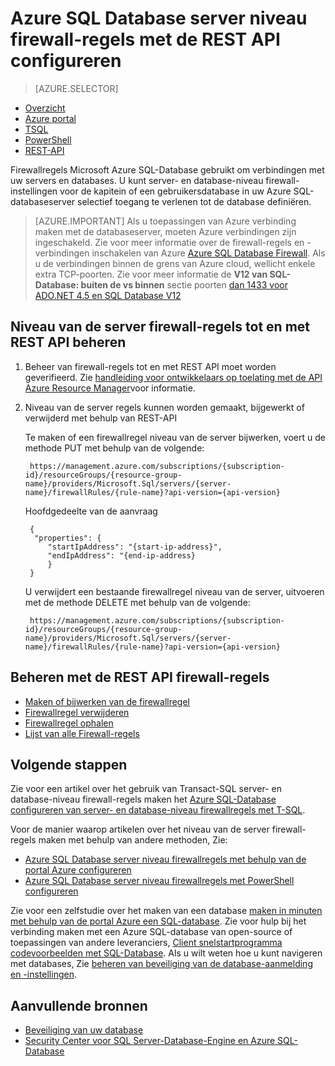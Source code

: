<properties
    pageTitle="Azure SQL-Database server niveau firewall-regels met de REST API | Microsoft Azure"
    description="Informatie over het configureren van de firewall voor IP-adressen die toegang hebben tot Azure SQL-databases."
    services="sql-database"
    documentationCenter=""
    authors="stevestein"
    manager="jhubbard"
    editor=""/>


<tags
    ms.service="sql-database"
    ms.workload="data-management"
    ms.tgt_pltfrm="na"
    ms.devlang="dotnet"
    ms.topic="article" 
    ms.date="08/09/2016"
    ms.author="sstein"/>


#  <a name="configure-azure-sql-database-server-level-firewall-rules-using-the-rest-api"></a>Azure SQL Database server niveau firewall-regels met de REST API configureren


> [AZURE.SELECTOR]
- [Overzicht](sql-database-firewall-configure.md)
- [Azure portal](sql-database-configure-firewall-settings.md)
- [TSQL](sql-database-configure-firewall-settings-tsql.md)
- [PowerShell](sql-database-configure-firewall-settings-powershell.md)
- [REST-API](sql-database-configure-firewall-settings-rest.md)


Firewallregels Microsoft Azure SQL-Database gebruikt om verbindingen met uw servers en databases. U kunt server- en database-niveau firewall-instellingen voor de kapitein of een gebruikersdatabase in uw Azure SQL-databaseserver selectief toegang te verlenen tot de database definiëren.

> [AZURE.IMPORTANT] Als u toepassingen van Azure verbinding maken met de databaseserver, moeten Azure verbindingen zijn ingeschakeld. Zie voor meer informatie over de firewall-regels en -verbindingen inschakelen van Azure [Azure SQL Database Firewall](sql-database-firewall-configure.md). Als u de verbindingen binnen de grens van Azure cloud, wellicht enkele extra TCP-poorten. Zie voor meer informatie de **V12 van SQL-Database: buiten de vs binnen** sectie poorten [dan 1433 voor ADO.NET 4.5 en SQL Database V12](sql-database-develop-direct-route-ports-adonet-v12.md)


## <a name="manage-server-level-firewall-rules-through-rest-api"></a>Niveau van de server firewall-regels tot en met REST API beheren
1. Beheer van firewall-regels tot en met REST API moet worden geverifieerd. Zie [handleiding voor ontwikkelaars op toelating met de API Azure Resource Manager](../resource-manager-api-authentication.md)voor informatie.
2. Niveau van de server regels kunnen worden gemaakt, bijgewerkt of verwijderd met behulp van REST-API

    Te maken of een firewallregel niveau van de server bijwerken, voert u de methode PUT met behulp van de volgende:
 
        https://management.azure.com/subscriptions/{subscription-id}/resourceGroups/{resource-group-name}/providers/Microsoft.Sql/servers/{server-name}/firewallRules/{rule-name}?api-version={api-version}
    
    Hoofdgedeelte van de aanvraag

        {
         "properties": { 
            "startIpAddress": "{start-ip-address}", 
            "endIpAddress": "{end-ip-address}
            }
        } 
 

    U verwijdert een bestaande firewallregel niveau van de server, uitvoeren met de methode DELETE met behulp van de volgende:
     
        https://management.azure.com/subscriptions/{subscription-id}/resourceGroups/{resource-group-name}/providers/Microsoft.Sql/servers/{server-name}/firewallRules/{rule-name}?api-version={api-version}


## <a name="manage-firewall-rules-using-the-rest-api"></a>Beheren met de REST API firewall-regels

* [Maken of bijwerken van de firewallregel](https://msdn.microsoft.com/library/azure/mt445501.aspx)
* [Firewallregel verwijderen](https://msdn.microsoft.com/library/azure/mt445502.aspx)
* [Firewallregel ophalen](https://msdn.microsoft.com/library/azure/mt445503.aspx)
* [Lijst van alle Firewall-regels](https://msdn.microsoft.com/library/azure/mt604478.aspx)
 
## <a name="next-steps"></a>Volgende stappen

Zie voor een artikel over het gebruik van Transact-SQL server- en database-niveau firewall-regels maken het [Azure SQL-Database configureren van server- en database-niveau firewallregels met T-SQL](sql-database-configure-firewall-settings-tsql.md). 

Voor de manier waarop artikelen over het niveau van de server firewall-regels maken met behulp van andere methoden, Zie: 

- [Azure SQL Database server niveau firewallregels met behulp van de portal Azure configureren](sql-database-configure-firewall-settings.md)
- [Azure SQL Database server niveau firewallregels met PowerShell configureren](sql-database-configure-firewall-settings-powershell.md)

Zie voor een zelfstudie over het maken van een database [maken in minuten met behulp van de portal Azure een SQL-database](sql-database-get-started.md).
Zie voor hulp bij het verbinding maken met een Azure SQL-database van open-source of toepassingen van andere leveranciers, [Client snelstartprogramma codevoorbeelden met SQL-Database](https://msdn.microsoft.com/library/azure/ee336282.aspx).
Als u wilt weten hoe u kunt navigeren met databases, Zie [beheren van beveiliging van de database-aanmelding en -instellingen](https://msdn.microsoft.com/library/azure/ee336235.aspx).


## <a name="additional-resources"></a>Aanvullende bronnen

- [Beveiliging van uw database](sql-database-security.md)
- [Security Center voor SQL Server-Database-Engine en Azure SQL-Database](https://msdn.microsoft.com/library/bb510589)

<!--Image references-->
[1]: ./media/sql-database-configure-firewall-settings/AzurePortalBrowseForFirewall.png
[2]: ./media/sql-database-configure-firewall-settings/AzurePortalFirewallSettings.png
<!--anchors-->

 
